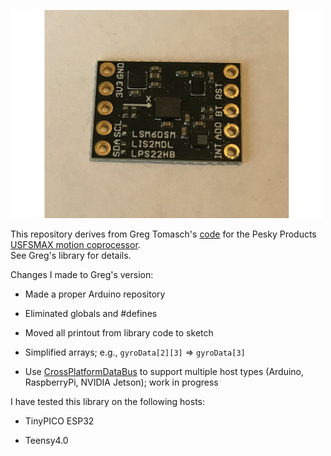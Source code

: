 <a href="https://www.tindie.com/products/onehorse/max32660-motion-co-processor/"><img src="extras/media/usfsmax.jpg" width=500></a>

This repository derives from Greg Tomasch's [code](https://github.com/gregtomasch/USFSMAX) for the Pesky Products
[USFSMAX motion coprocessor](https://www.tindie.com/products/onehorse/max32660-motion-co-processor/).  
See Greg's library for details.

Changes I made to Greg's version:

* Made a proper Arduino repository

* Eliminated globals and #defines

* Moved all printout from library code to sketch

* Simplified arrays; e.g., ```gyroData[2][3]``` => ```gyroData[3]```

* Use [CrossPlatformDataBus](https://github.com/simondlevy/CrossPlatformDataBus) to support multiple host types
(Arduino, RaspberryPi, NVIDIA Jetson); work in progress

I have tested this library on the following hosts:

* TinyPICO ESP32

* Teensy4.0
